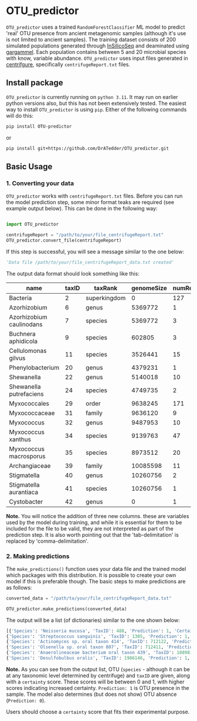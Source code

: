 # OTU_predictor

`OTU_predictor` uses a trained `RandomForestClassifier` ML model to predict 'real' OTU presence from ancient metagenomic samples (although it's use is not limited to ancient samples). The training dataset consists of 200 simulated populations generated through [InSilicoSeq](https://github.com/HadrienG/InSilicoSeq) and deaminated using [gargammel](https://github.com/grenaud/gargammel). Each population contains between 5 and 20 microbial species with know, variable abundance. `OTU_predictor` uses input files generated in [centrifgure](https://ccb.jhu.edu/software/centrifuge/), specifically `centrifugeReport.txt` files.

## Install package

`OTU_predictor` is currently running on `python 3.11`. It may run on earlier python versions also, but this has not been extensively tested. The easiest way to install `OTU_predictor` is using `pip`. Either of the following commands will do this:

```bash
pip install OTU-predictor
```
or

```bash
pip install git+https://github.com/DrATedder/OTU_predictor.git
```
## Basic Usage

### 1. Converting your data

`OTU_predictor` works with `centrifugeReport.txt` files. Before you can run the model prediction step, some minor format teaks are required (see example output below). This can be done in the following way:

```python

import OTU_predictor

centrifugeReport = "/path/to/your/file_centrifugeReport.txt"
OTU_predictor.convert_file(centrifugeReport)
```

If this step is successful, you will see a message similar to the one below:

```python
'Data file /path/to/your/file_centrifugeReport_data.txt created'
```

The output data format should look something like this:

name|taxID|taxRank|genomeSize|numReads|numUniqueReads|abundance|genus|presence|sim_abundance
 --- | --- | --- | --- | --- |--- | --- | --- | --- | --- |
Bacteria|2|superkingdom|0|127|103|0.00026298841815572643|NA|0|0
Azorhizobium|6|genus|5369772|1|0|2.070774946108082e-06|Azorhizobium|0|0
Azorhizobium caulinodans|7|species|5369772|3|0|6.212324838324246e-06|Azorhizobium|0|0
Buchnera aphidicola|9|species|602805|3|1|6.212324838324246e-06|Buchnera|0|0
Cellulomonas gilvus|11|species|3526441|15|0|3.106162419162123e-05|Cellulomonas|0|0
Phenylobacterium|20|genus|4379231|1|0|2.070774946108082e-06|Phenylobacterium|0|0
Shewanella|22|genus|5140018|10|1|2.0707749461080822e-05|Shewanella|0|0
Shewanella putrefaciens|24|species|4749735|2|1|4.141549892216164e-06|Shewanella|0|0
Myxococcales|29|order|9638245|171|0|0.00035410251578448204|NA|0|0
Myxococcaceae|31|family|9636120|9|0|1.863697451497274e-05|NA|0|0
Myxococcus|32|genus|9487953|10|0|2.0707749461080822e-05|Myxococcus|0|0
Myxococcus xanthus|34|species|9139763|47|10|9.732642246707986e-05|Myxococcus|0|0
Myxococcus macrosporus|35|species|8973512|20|8|4.1415498922161644e-05|Myxococcus|0|0
Archangiaceae|39|family|10085598|11|0|2.2778524407188902e-05|NA|0|0
Stigmatella|40|genus|10260756|2|0|4.141549892216164e-06|Stigmatella|0|0
Stigmatella aurantiaca|41|species|10260756|1|0|2.070774946108082e-06|Stigmatella|0|0
Cystobacter|42|genus|0|1|0|2.070774946108082e-06|Cystobacter|0|0

**Note.** You will notice the addition of three new columns. these are variables used by the model during training, and while it is essential for them to be included for the file to be valid, they are not interpreted as part of the prediction step. It is also worth pointing out that the 'tab-delimitation' is replaced by 'comma-delimitation'.

### 2. Making predictions

The `make_predictions()` function uses your data file and the trained model which packages with this distribution. It is possible to create your own model if this is preferable though. The basic steps to make predictions are as follows:

```python
converted_data = "/path/to/your/file_centrifugeReport_data.txt"

OTU_predictor.make_predictions(converted_data)

```
The output will be a list (of dictionaries) similar to the one shown below:

```python
[{'Species': 'Neisseria mucosa', 'TaxID': 488, 'Prediction': 1, 'Certainty': 0.68},
{'Species': 'Streptococcus sanguinis', 'TaxID': 1305, 'Prediction': 1, 'Certainty': 0.72},
{'Species': 'Actinomyces sp. oral taxon 414', 'TaxID': 712122, 'Prediction': 1, 'Certainty': 0.97},
{'Species': 'Olsenella sp. oral taxon 807', 'TaxID': 712411, 'Prediction': 1, 'Certainty': 0.88},
{'Species': 'Anaerolineaceae bacterium oral taxon 439', 'TaxID': 1889813, 'Prediction': 1, 'Certainty': 0.87},
{'Species': 'Desulfobulbus oralis', 'TaxID': 1986146, 'Prediction': 1, 'Certainty': 0.84}]
```

**Note.** As you can see from the output list, OTU (`species` - although it can be at any taxonomic level determined by centrifuge) and `taxID` are given, along with a `certainty` score. These scores will be between 0 and 1, with higher scores indicating increased certainty. `Prediction: 1` is OTU presence in the sample. The model also determines (but does not show) OTU absence (`Prediction: 0`). 

Users should choose a `certainty` score that fits their experimental purpose.
